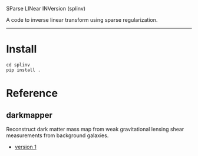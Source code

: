 SParse LINear INVersion (splinv)

A code to inverse linear transform using sparse regularization.

---
# Install

```shell
cd splinv
pip install .
```

# Reference

## darkmapper

Reconstruct dark matter mass map from weak gravitational lensing shear
measurements from background galaxies.

+ [version 1](https://ui.adsabs.harvard.edu/abs/2021ApJ...916...67L/abstract)
